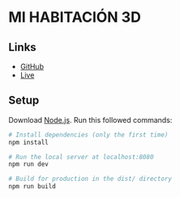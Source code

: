 # MI HABITACIÓN 3D

## Links

- [GitHub](https://github.com/brunosimon/my-room-in-3d)
- [Live](https://habitacion3d.netlify.app)

## Setup

Download [Node.js](https://nodejs.org/en/download/).
Run this followed commands:

``` bash
# Install dependencies (only the first time)
npm install

# Run the local server at localhost:8080
npm run dev

# Build for production in the dist/ directory
npm run build
```
